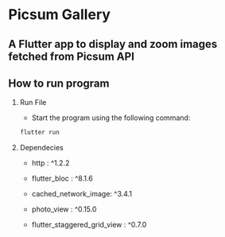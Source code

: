 # Picsum Gallery

## A Flutter app to display and zoom images fetched from Picsum API

## How to run program 

1. Run File

    - Start the program using the following command:
     ```bash
     flutter run
     ```
 

4. Dependecies 

    - http : ^1.2.2 

    - flutter_bloc : ^8.1.6 

    - cached_network_image: ^3.4.1 

    - photo_view : ^0.15.0 

    - flutter_staggered_grid_view : ^0.7.0 

